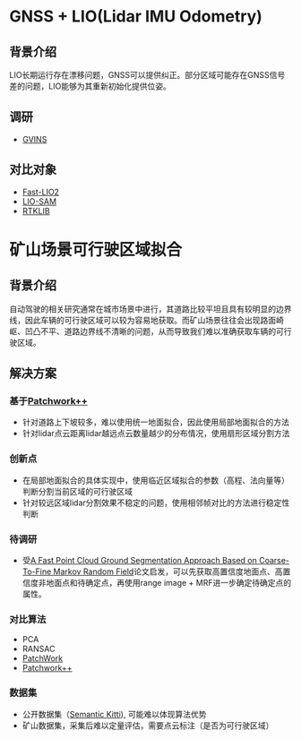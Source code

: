 # GNSS + LIO(Lidar IMU Odometry)
## 背景介绍
LIO长期运行存在漂移问题，GNSS可以提供纠正。部分区域可能存在GNSS信号差的问题，LIO能够为其重新初始化提供位姿。

## 调研 
- [GVINS](https://github.com/HKUST-Aerial-Robotics/GVINS)

## 对比对象
- [Fast-LIO2](https://github.com/hku-mars/FAST_LIO)
- [LIO-SAM](https://github.com/TixiaoShan/LIO-SAM)
- [RTKLIB](https://www.rtklib.com/)

# 矿山场景可行驶区域拟合
## 背景介绍
自动驾驶的相关研究通常在城市场景中进行，其道路比较平坦且具有较明显的边界线，因此车辆的可行驶区域可以较为容易地获取。而矿山场景往往会出现路面崎岖、凹凸不平、道路边界线不清晰的问题，从而导致我们难以准确获取车辆的可行驶区域。

## 解决方案
### 基于[Patchwork++](https://arxiv.org/abs/2207.11919)
- 针对道路上下坡较多，难以使用统一地面拟合，因此使用局部地面拟合的方法
- 针对lidar点云距离lidar越远点云数量越少的分布情况，使用扇形区域分割方法
### 创新点
- 在局部地面拟合的具体实现中，使用临近区域拟合的参数（高程、法向量等）判断分割当前区域的可行驶区域
- 针对较远区域lidar分割效果不稳定的问题，使用相邻帧对比的方法进行稳定性判断

### 待调研
- 受[A Fast Point Cloud Ground Segmentation Approach Based on Coarse-To-Fine Markov Random Field](https://ieeexplore.ieee.org/document/9410344)论文启发，可以先获取高置信度地面点、高置信度非地面点和待确定点，再使用range image + MRF进一步确定待确定点的属性。

### 对比算法
- PCA
- RANSAC
- [PatchWork](https://arxiv.org/abs/2108.05560)
- [Patchwork++](https://arxiv.org/abs/2207.11919)

### 数据集
- 公开数据集（[Semantic Kitti](http://www.semantic-kitti.org/)), 可能难以体现算法优势
- 矿山数据集，采集后难以定量评估，需要点云标注（是否为可行驶区域）

